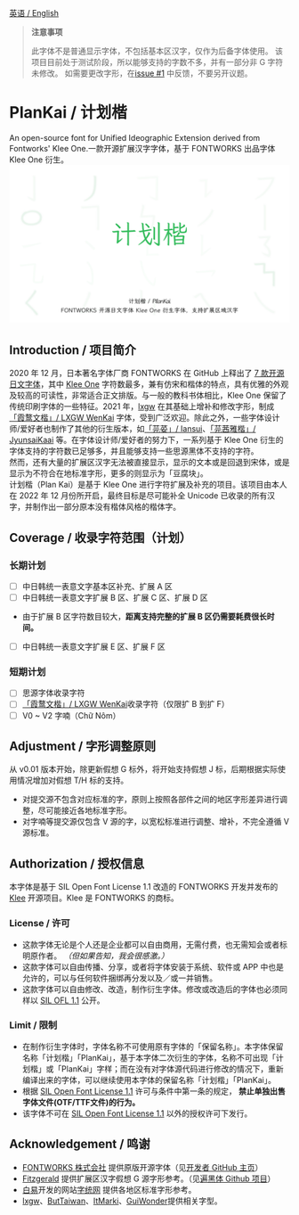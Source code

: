 [英语 / English](README.en.md)

> **注意事项**
> 
> 此字体不是普通显示字体，不包括基本区汉字，仅作为后备字体使用。
> 该项目目前处于测试阶段，所以能够支持的字数不多，并有一部分非 G 字符未修改。
> 如需要更改字形，在[issue #1](https://github.com/Des-Magmeta/PlanKai/issues/1) 中反馈，不要另开议题。
  
# PlanKai / 计划楷

An open-source font for Unified Ideographic Extension derived from Fontworks' Klee One.一款开源扩展汉字字体，基于 FONTWORKS 出品字体 Klee One 衍生。
![](https://raw.githubusercontent.com/Des-Magmeta/PlanKai/main/images/PlanKai-1.jpg)  

## Introduction / 项目简介

2020 年 12 月，日本著名字体厂商 FONTWORKS 在 GitHub 上释出了 [7 款开源日文字体](https://github.com/fontworks-fonts)，其中 [Klee One](https://github.com/fontworks-fonts/Klee) 字符数最多，兼有仿宋和楷体的特点，具有优雅的外观及较高的可读性，非常适合正文排版。与一般的教科书体相比，Klee One 保留了传统印刷字体的一些特征。2021 年，[lxgw](https://github.com/lxgw) 在其基础上增补和修改字形，制成[「霞鹜文楷」/ LXGW WenKai](https://github.com/lxgw/LxgwWenKai) 字体，受到广泛欢迎。除此之外，一些字体设计师/爱好者也制作了其他的衍生版本，如[「芫荽」/ Iansui](https://github.com/ButTaiwan/iansui)、[「芫茜雅楷」/ JyunsaiKaai](https://github.com/ItMarki/jyunsaikaai) 等。在字体设计师/爱好者的努力下，一系列基于 Klee One 衍生的字体支持的字符数已足够多，并且能够支持一些思源黑体不支持的字符。  
然而，还有大量的扩展区汉字无法被直接显示，显示的文本或是回退到宋体，或是显示为不符合在地标准字形，更多的则显示为「豆腐块」。  
计划楷（Plan Kai）是基于 Klee One 进行字符扩展及补充的项目。该项目由本人在 2022 年 12 月份所开启，最终目标是尽可能补全 Unicode 已收录的所有汉字，并制作出一部分原本没有楷体风格的楷体字。

## Coverage / 收录字符范围（计划）
### 长期计划
- [ ] 中日韩统一表意文字基本区补充、扩展 A 区  
- [ ] 中日韩统一表意文字扩展 B 区、扩展 C 区、扩展 D 区  
 * 由于扩展 B 区字符数目较大，**距离支持完整的扩展 B 区仍需要耗费很长时间。**  
- [ ] 中日韩统一表意文字扩展 E 区、扩展 F 区  

### 短期计划
- [ ] 思源字体收录字符  
- [ ] [「霞鹜文楷」/ LXGW WenKai](https://github.com/lxgw/LxgwWenKai)收录字符（仅限扩 B 到扩 F）  
- [ ] V0 ~ V2 字喃（Chữ Nôm）

## Adjustment / 字形调整原则

从 v0.01 版本开始，除更新假想 G 标外，将开始支持假想 J 标，后期根据实际使用情况增加对假想 T/H 标的支持。
* 对提交源不包含对应标准的字，原则上按照各部件之间的地区字形差异进行调整，尽可能接近各地标准字形。  
* 对字喃等提交源仅包含 V 源的字，以宽松标准进行调整、增补，不完全遵循 V 源标准。 

## Authorization / 授权信息

本字体是基于 SIL Open Font License 1.1 改造的 FONTWORKS 开发并发布的 [Klee](https://github.com/fontworks-fonts/Klee) 开源项目。Klee 是 FONTWORKS 的商标。

### License / 许可  

- 这款字体无论是个人还是企业都可以自由商用，无需付费，也无需知会或者标明原作者。 *（但如果告知，我会很感激。）*
- 这款字体可以自由传播、分享，或者将字体安装于系统、软件或 APP 中也是允许的，可以与任何软件捆绑再分发以及／或一并销售。
- 这款字体可以自由修改、改造，制作衍生字体。修改或改造后的字体也必须同样以 [SIL OFL 1.1](https://scripts.sil.org/OFL) 公开。

### Limit / 限制  

- 在制作衍生字体时，字体名称不可使用原有字体的「保留名称」。本字体保留名称「计划楷」「PlanKai」，基于本字体二次衍生的字体，名称不可出现「计划楷」或「PlanKai」字样；而在没有对字体源代码进行修改的情况下，重新编译出来的字体，可以继续使用本字体的保留名称「计划楷」「PlanKai」。
- 根据 [SIL Open Font License 1.1](https://scripts.sil.org/OFL) 许可与条件中第一条的规定， **禁止单独出售字体文件(OTF/TTF文件)的行为。**
- 该字体不可在 [SIL Open Font License 1.1](https://scripts.sil.org/OFL) 以外的授权许可下发行。

## Acknowledgement / 鸣谢

- [FONTWORKS 株式会社](http://fontworks.co.jp) 提供原版开源字体（见[开发者 GitHub 主页](https://github.com/fontworks-fonts/)）
- [Fitzgerald](https://github.com/Fitzgerald-Porthmouth-Koenigsegg/Plangothic-Project) 提供扩展区汉字假想 G 源字形参考。（见[遍黑体 Github 项目](https://github.com/Fitzgerald-Porthmouth-Koenigsegg/Plangothic-Project)）
- [白易](https://github.com/yi-bai)开发的网站[字统网](https://zi.tools) 提供各地区标准字形参考。
- [lxgw](https://github.com/lxgw)、[ButTaiwan](https://github.com/ButTaiwan)、[ItMarki](https://github.com/ItMarki)、[GuiWonder](https://github.com/GuiWonder/MoonStarsKai)提供相关字型。

